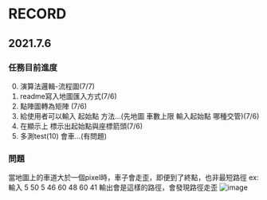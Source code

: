 # RECORD
## 2021.7.6
### 任務目前進度
0. 演算法邏輯-流程圖(7/7)
2. readme寫入地圖匯入方式(7/6)
3. 點陣圖轉為矩陣 (7/6)
4. 給使用者可以輸入 起始點 方法...(先地圖 車數上限 輸入起始點 哪種交管)(7/6)
5. 在顯示上 標示出起始點與座標箭頭(7/6)
6. 多測test(10) 會車...(有問題)

### 問題
當地圖上的車道大於一個pixel時，車子會走歪，即便到了終點，也非最短路徑
ex:輸入
5
50
5
46
60
48
60
41
輸出會是這樣的路徑，會發現路徑走歪
![image](https://user-images.githubusercontent.com/38370262/124549787-3f97b400-de62-11eb-8bf9-16052af743ce.png)

